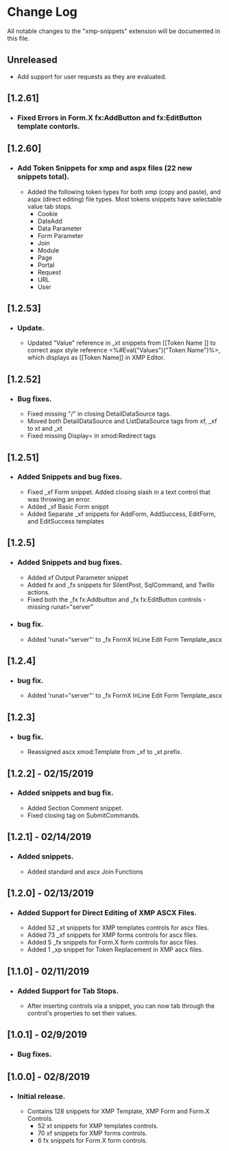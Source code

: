 # Change Log
All notable changes to the "xmp-snippets" extension will be documented in this file.

## Unreleased
- Add support for user requests as they are evaluated.

## [1.2.61]
- ### Fixed Errors in Form.X fx:AddButton and fx:EditButton template contorls.

## [1.2.60]
- ### Add Token Snippets for xmp and aspx files (22 new snippets total).
    - Added the following token types for both xmp (copy and paste), and aspx (direct editing) file types. Most tokens snippets have selectable value tab stops.
        * Cookie
        * DateAdd
        * Data Parameter
        * Form Parameter
        * Join
        * Module
        * Page
        * Portal
        * Request
        * URL
        * User

## [1.2.53]
- ### Update.
    - Updated "Value" reference in _xt snippets from [[Token Name ]] to correct aspx style reference <%#Eval("Values")("Token Name")%>, which displays as [[Token Name]] in XMP Editor.

## [1.2.52]
- ### Bug fixes.
    - Fixed missing "/" in closing DetailDataSource tags. 
    - Moved both DetailDataSource and ListDataSource tags from xf, _xf to xt and _xt
    - Fixed missing Display= in xmod:Redirect tags

## [1.2.51]
- ### Added Snippets and bug fixes.
    - Fixed _xf Form snippet. Added closing slash in a text control that was throwing an error. 
    - Added _xf Basic Form snippt
    - Added Separate _xf snippets for AddForm, AddSuccess, EditForm, and EditSuccess templates

## [1.2.5]
- ### Added Snippets and bug fixes.
    - Added xf Output Parameter snippet
    - Added fx and _fx snippets for SilentPost, SqlCommand, and Twillo actions.
    - Fixed both the _fx fx:Addbutton and _fx fx:EditButton controls - missing runat="server"

- ### bug fix.
    - Added 'runat="server"' to _fx FormX InLine Edit Form Template_ascx

## [1.2.4]
- ### bug fix.
    - Added 'runat="server"' to _fx FormX InLine Edit Form Template_ascx

## [1.2.3]
- ### bug fix.
    - Reassigned ascx xmod:Template from _xf to _xt prefix.

## [1.2.2] - 02/15/2019 
- ### Added snippets and bug fix.
    - Added Section Comment snippet.
    - Fixed closing tag on SubmitCommands.

## [1.2.1] - 02/14/2019 
- ### Added snippets.
    - Added standard and ascx Join Functions

## [1.2.0] - 02/13/2019
- ### Added Support for Direct Editing of XMP ASCX Files.
    - Added 52 _xt snippets for XMP templates controls for ascx files.
    - Added 73 _xf snippets for XMP forms controls for ascx files. 
    - Added  5 _fx snippets for Form.X form controls for ascx files. 
    - Added  1 _xp snippet for Token Replacement in XMP ascx files.  

## [1.1.0] - 02/11/2019
- ### Added Support for Tab Stops.
    - After inserting controls via a snippet, you can now tab through the control's properties to set their values.

## [1.0.1] - 02/9/2019
- ### Bug fixes.

## [1.0.0] - 02/8/2019
- ### Initial release.
    - Contains 128 snippets for XMP Template, XMP Form and Form.X Controls.
      - 52 xt snippets for XMP templates controls.
      - 70 xf snippets for XMP forms controls.
      -  6 fx snippets for Form.X form controls.